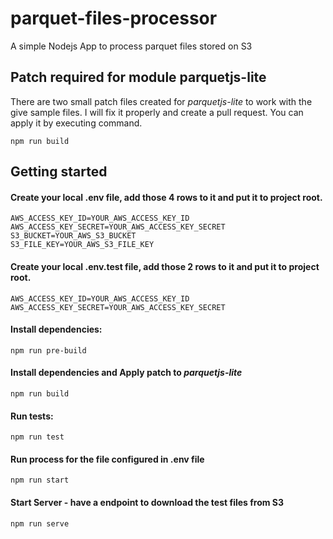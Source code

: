 # parquet-files-processor
A simple Nodejs App to process parquet files stored on S3

## Patch required for module parquetjs-lite
There are two small patch files created for *parquetjs-lite* to work with the give sample files. 
I will fix it properly and create a pull request. 
You can  apply it by executing command.
``` 
npm run build
 ```

## Getting started

#### Create your local .env file, add those 4 rows to it and put it to project root.  
``` 
AWS_ACCESS_KEY_ID=YOUR_AWS_ACCESS_KEY_ID
AWS_ACCESS_KEY_SECRET=YOUR_AWS_ACCESS_KEY_SECRET
S3_BUCKET=YOUR_AWS_S3_BUCKET
S3_FILE_KEY=YOUR_AWS_S3_FILE_KEY
```

#### Create your local .env.test file, add those 2 rows to it and put it to project root.
``` 
AWS_ACCESS_KEY_ID=YOUR_AWS_ACCESS_KEY_ID
AWS_ACCESS_KEY_SECRET=YOUR_AWS_ACCESS_KEY_SECRET
```

#### Install dependencies:
``` 
npm run pre-build 
```

#### Install dependencies and Apply patch to *parquetjs-lite*
``` 
npm run build
 ```

#### Run tests:
``` 
npm run test 
```

#### Run process for the file configured in .env file
``` 
npm run start
 ```

#### Start Server - have a endpoint to download the test files from S3
``` 
npm run serve 
```